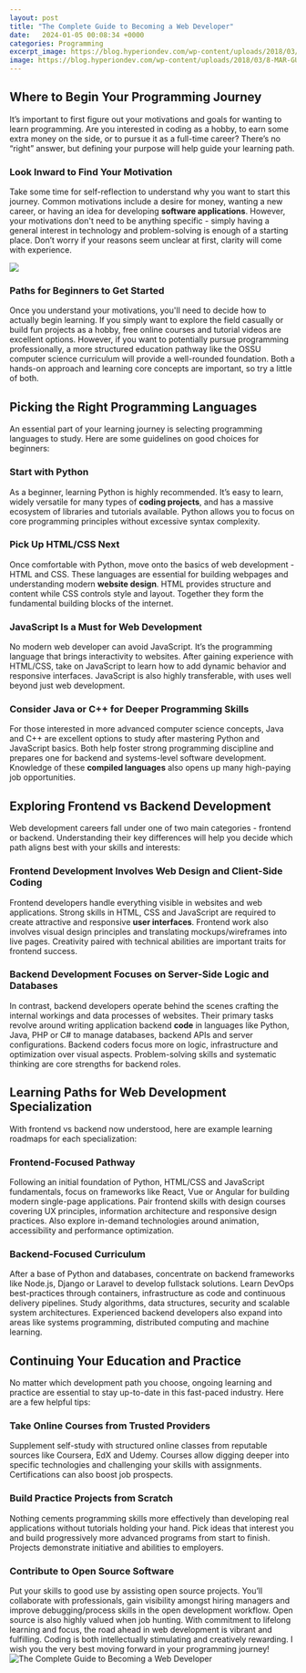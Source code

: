 ```yaml
---
layout: post
title: "The Complete Guide to Becoming a Web Developer"
date:   2024-01-05 00:08:34 +0000
categories: Programming
excerpt_image: https://blog.hyperiondev.com/wp-content/uploads/2018/03/8-MAR-GUIDE-TO-WEB-DEV-1.jpg
image: https://blog.hyperiondev.com/wp-content/uploads/2018/03/8-MAR-GUIDE-TO-WEB-DEV-1.jpg
---
```


## Where to Begin Your Programming Journey
It’s important to first figure out your motivations and goals for wanting to learn programming. Are you interested in coding as a hobby, to earn some extra money on the side, or to pursue it as a full-time career? There’s no “right” answer, but defining your purpose will help guide your learning path.
### Look Inward to Find Your Motivation 
Take some time for self-reflection to understand why you want to start this journey. Common motivations include a desire for money, wanting a new career, or having an idea for developing **software applications**. However, your motivations don't need to be anything specific - simply having a general interest in technology and problem-solving is enough of a starting place. Don’t worry if your reasons seem unclear at first, clarity will come with experience.

![](https://clspt-uploads-prd.s3.us-east-1.amazonaws.com/unsigned/how_to_become_a_web_developer-050c4c4d7c6c5b9684633cd504da2abd.png)
### Paths for Beginners to Get Started
Once you understand your motivations, you'll need to decide how to actually begin learning. If you simply want to explore the field casually or build fun projects as a hobby, free online courses and tutorial videos are excellent options. However, if you want to potentially pursue programming professionally, a more structured education pathway like the OSSU computer science curriculum will provide a well-rounded foundation. Both a hands-on approach and learning core concepts are important, so try a little of both.  
## Picking the Right Programming Languages
An essential part of your learning journey is selecting programming languages to study. Here are some guidelines on good choices for beginners:
### Start with Python
As a beginner, learning Python is highly recommended. It’s easy to learn, widely versatile for many types of **coding projects**, and has a massive ecosystem of libraries and tutorials available. Python allows you to focus on core programming principles without excessive syntax complexity.
### Pick Up HTML/CSS Next
Once comfortable with Python, move onto the basics of web development - HTML and CSS. These languages are essential for building webpages and understanding modern **website design**. HTML provides structure and content while CSS controls style and layout. Together they form the fundamental building blocks of the internet. 
### JavaScript Is a Must for Web Development
No modern web developer can avoid JavaScript. It’s the programming language that brings interactivity to websites. After gaining experience with HTML/CSS, take on JavaScript to learn how to add dynamic behavior and responsive interfaces. JavaScript is also highly transferable, with uses well beyond just web development. 
### Consider Java or C++ for Deeper Programming Skills
For those interested in more advanced computer science concepts, Java and C++ are excellent options to study after mastering Python and JavaScript basics. Both help foster strong programming discipline and prepares one for backend and systems-level software development. Knowledge of these **compiled languages** also opens up many high-paying job opportunities.
## Exploring Frontend vs Backend Development
Web development careers fall under one of two main categories - frontend or backend. Understanding their key differences will help you decide which path aligns best with your skills and interests:
### Frontend Development Involves Web Design and Client-Side Coding
Frontend developers handle everything visible in websites and web applications. Strong skills in HTML, CSS and JavaScript are required to create attractive and responsive **user interfaces**. Frontend work also involves visual design principles and translating mockups/wireframes into live pages. Creativity paired with technical abilities are important traits for frontend success. 
### Backend Development Focuses on Server-Side Logic and Databases
In contrast, backend developers operate behind the scenes crafting the internal workings and data processes of websites. Their primary tasks revolve around writing application backend **code** in languages like Python, Java, PHP or C# to manage databases, backend APIs and server configurations. Backend coders focus more on logic, infrastructure and optimization over visual aspects. Problem-solving skills and systematic thinking are core strengths for backend roles.
## Learning Paths for Web Development Specialization
With frontend vs backend now understood, here are example learning roadmaps for each specialization:
### Frontend-Focused Pathway
Following an initial foundation of Python, HTML/CSS and JavaScript fundamentals, focus on frameworks like React, Vue or Angular for building modern single-page applications. Pair frontend skills with design courses covering UX principles, information architecture and responsive design practices. Also explore in-demand technologies around animation, accessibility and performance optimization. 
### Backend-Focused Curriculum  
After a base of Python and databases, concentrate on backend frameworks like Node.js, Django or Laravel to develop fullstack solutions. Learn DevOps best-practices through containers, infrastructure as code and continuous delivery pipelines. Study algorithms, data structures, security and scalable system architectures. Experienced backend developers also expand into areas like systems programming, distributed computing and machine learning.
## Continuing Your Education and Practice
No matter which development path you choose, ongoing learning and practice are essential to stay up-to-date in this fast-paced industry. Here are a few helpful tips:
### Take Online Courses from Trusted Providers
Supplement self-study with structured online classes from reputable sources like Coursera, EdX and Udemy. Courses allow digging deeper into specific technologies and challenging your skills with assignments. Certifications can also boost job prospects. 
### Build Practice Projects from Scratch
Nothing cements programming skills more effectively than developing real applications without tutorials holding your hand. Pick ideas that interest you and build progressively more advanced programs from start to finish. Projects demonstrate initiative and abilities to employers.
### Contribute to Open Source Software
Put your skills to good use by assisting open source projects. You’ll collaborate with professionals, gain visibility amongst hiring managers and improve debugging/process skills in the open development workflow. Open source is also highly valued when job hunting.
With commitment to lifelong learning and focus, the road ahead in web development is vibrant and fulfilling. Coding is both intellectually stimulating and creatively rewarding. I wish you the very best moving forward in your programming journey!
 ![The Complete Guide to Becoming a Web Developer](https://blog.hyperiondev.com/wp-content/uploads/2018/03/8-MAR-GUIDE-TO-WEB-DEV-1.jpg)